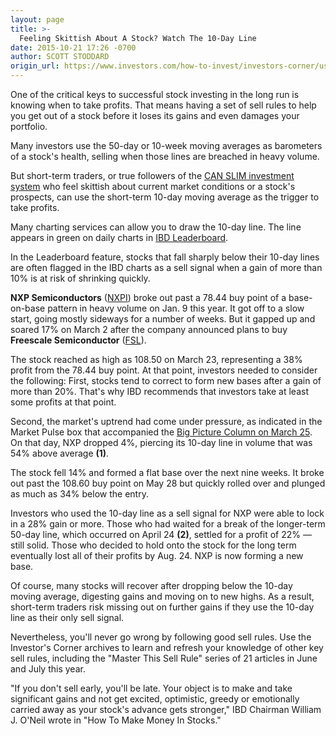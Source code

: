 ```yaml
---
layout: page
title: >-
  Feeling Skittish About A Stock? Watch The 10-Day Line
date: 2015-10-21 17:26 -0700
author: SCOTT STODDARD
origin_url: https://www.investors.com/how-to-invest/investors-corner/use-the-10day-line-to-take-profits/
---
```


One of the critical keys to successful stock investing in the long run is knowing when to take profits. That means having a set of sell rules to help you get out of a stock before it loses its gains and even damages your portfolio.

Many investors use the 50-day or 10-week moving averages as barometers of a stock's health, selling when those lines are breached in heavy volume.

But short-term traders, or true followers of the [CAN SLIM investment system](http://education.investors.com/courselandingpage.aspx?id=735749&nav=IBDUCourse2) who feel skittish about current market conditions or a stock's prospects, can use the short-term 10-day moving average as the trigger to take profits.

Many charting services can allow you to draw the 10-day line. The line appears in green on daily charts in [IBD Leaderboard](http://leaderboard.investors.com/leaderboard/leaders/default.aspx).

In the Leaderboard feature, stocks that fall sharply below their 10-day lines are often flagged in the IBD charts as a sell signal when a gain of more than 10% is at risk of shrinking quickly.

**NXP Semiconductors** ([NXPI](https://research.investors.com/quote.aspx?symbol=NXPI)) broke out past a 78.44 buy point of a base-on-base pattern in heavy volume on Jan. 9 this year. It got off to a slow start, going mostly sideways for a number of weeks. But it gapped up and soared 17% on March 2 after the company announced plans to buy **Freescale Semiconductor** ([FSL](https://research.investors.com/quote.aspx?symbol=FSL)).

The stock reached as high as 108.50 on March 23, representing a 38% profit from the 78.44 buy point. At that point, investors needed to consider the following: First, stocks tend to correct to form new bases after a gain of more than 20%. That's why IBD recommends that investors take at least some profits at that point.

Second, the market's uptrend had come under pressure, as indicated in the Market Pulse box that accompanied the [Big Picture Column on March 25](http://news.investors.com/investing-the-big-picture/032515-745123-stocks-tumble-in-higher-trade-biotechs-chips-hit-hard.htm?ntt=biig+picture). On that day, NXP dropped 4%, piercing its 10-day line in volume that was 54% above average **(1)**.

The stock fell 14% and formed a flat base over the next nine weeks. It broke out past the 108.60 buy point on May 28 but quickly rolled over and plunged as much as 34% below the entry.

Investors who used the 10-day line as a sell signal for NXP were able to lock in a 28% gain or more. Those who had waited for a break of the longer-term 50-day line, which occurred on April 24 **(2)**, settled for a profit of 22% — still solid. Those who decided to hold onto the stock for the long term eventually lost all of their profits by Aug. 24. NXP is now forming a new base.

Of course, many stocks will recover after dropping below the 10-day moving average, digesting gains and moving on to new highs. As a result, short-term traders risk missing out on further gains if they use the 10-day line as their only sell signal.

Nevertheless, you'll never go wrong by following good sell rules. Use the Investor's Corner archives to learn and refresh your knowledge of other key sell rules, including the "Master This Sell Rule" series of 21 articles in June and July this year.

"If you don't sell early, you'll be late. Your object is to make and take significant gains and not get excited, optimistic, greedy or emotionally carried away as your stock's advance gets stronger," IBD Chairman William J. O'Neil wrote in "How To Make Money In Stocks."
